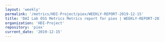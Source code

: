 ```yaml
---
layout: 'weekly'
permalink: '/metrics/HDI-Project/piex/WEEKLY-REPORT-2019-12-15'
title: 'DAI Lab OSS Metrics Metrics report for piex | WEEKLY-REPORT-2019-12-15'
organization: 'HDI-Project'
repository: 'piex'
current_date: '2019-12-15'
---
```

